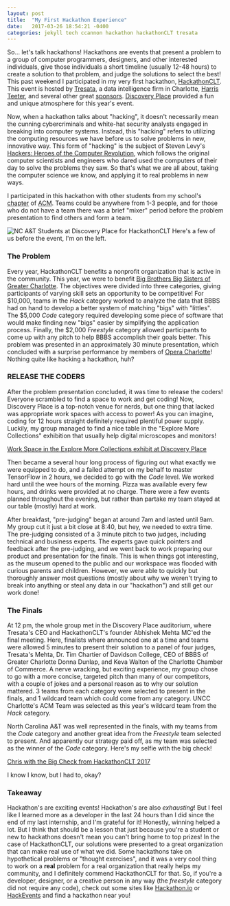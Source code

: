 ```yaml
---
layout: post
title:  "My First Hackathon Experience"
date:   2017-03-26 18:54:21 -0400
categories: jekyll tech ccannon hackathon hackathonCLT tresata
---
```

So... let's talk hackathons! Hackathons are events that present a problem to a group of computer programmers, designers, and other interested individuals, give those
individuals a short timeline (usually 12-48 hours) to create a solution to that problem, and judge the solutions to select the best! This past weekend I participated
in my very first hackathon, [HackathonCLT](www.hackathonCLT.org). This event is hosted by [Tresata](http://www.tresata.com), a data intelligence firm in Charlotte,
[Harris Teeter](htpp://www.harristeeter.com), and several other great [sponsors](http://hackathonclt.org/sponsors-partners/). [Discovery Place](https://www.science.discoveryplace.org)
provided a fun and unique atmosphere for this year's event.

Now, when a hackathon talks about "hacking", it doesn't necessarily mean the cunning cybercriminals and white-hat security analysts engaged in breaking into computer systems. Instead,
this "hacking" refers to utilizing the computing resources we have before us to solve problems in new, innovative way. This form of "hacking" is the subject of Steven Levy's
[Hackers: Heroes of the Computer Revolution](http://www.stevenlevy.com/index.php/books/hackers), which follows the original computer scientists and engineers who dared used the computers
of their day to solve the problems they saw. So that's what we are all about, taking the computer science we know, and applying it to real problems in new ways.

I participated in this hackathon with other students from my school's [chapter](http://csacm.ncat.edu) of [ACM](http://www.acm.org/about-acm/about-the-acm-organization). Teams could be
anywhere from 1-3 people, and for those who do not have a team there was a brief "mixer" period before the problem presentation to find others and form a team.

![NC A&T Students at Discovery Place for HackathonCLT](https://c1.staticflickr.com/1/679/33671101705_12ddfbd205_z.jpg)
Here's a few of us before the event, I'm on the left.

### The Problem
Every year, HackathonCLT benefits a nonprofit organization that is active in the community. This year, we were to benefit [Big Brothers Big Sisters of Greater Charlotte](http://bbbscharlotte.org).
The objectives were divided into three categories, giving participants of varying skill sets an opportunity to be competitive! For $10,000, teams in the _Hack_ category worked to analyze the data
that BBBS had on hand to develop a better system of matching "bigs" with "littles". The $5,000 _Code_ category required developing some piece of software that would make finding new "bigs" easier by simplifying the application process. Finally, the $2,000 _Freestyle_ category allowed participants to come up with any pitch to help BBBS accomplish their goals better. This problem was presented in an approximately 30 minute presentation, which concluded with a surprise performance by members of [Opera Charlotte](https://www.operacarolina.org)! Nothing quite like hacking a hackathon, huh?

### RELEASE THE CODERS
After the problem presentation concluded, it was time to release the coders! Everyone scrambled to find a space to work and get coding! Now, Discovery Place is a top-notch venue for nerds, but
one thing that lacked was appropriate work spaces with access to power! As you can imagine, coding for 12 hours straight definitely required plentiful power supply. Luckily, my group managed to find a nice table in the "Explore More Collections" exhibition that usually help digital microscopes and monitors!

[Work Space in the Explore More Collections exhibit at Discovery Place](https://c1.staticflickr.com/4/3706/32827767814_28bb74aa85_z.jpg)

Then became a several hour long process of figuring out what exactly we were equipped to do, and a failed attempt on my behalf to master TensorFlow in 2 hours, we decided to go with the _Code_ level. We worked hard until the wee hours of the morning. Pizza was available every few hours, and drinks were provided at no charge. There were a few events planned throughout the evening, but
rather than partake my team stayed at our table (mostly) hard at work.

After breakfast, "pre-judging" began at around 7am and lasted until 9am. My group cut it just a bit close at 8:40, but hey, we needed to extra time. The pre-judging consisted of a 3 minute pitch to two judges, including technical and business experts. The experts gave quick pointers and feedback after the pre-judging, and we went back to work preparing our product and presentation for
the finals. This is when things got interesting, as the museum opened to the public and our workspace was flooded with curious parents and children. However, we were able to quickly but thoroughly answer most questions (mostly about why we weren't trying to break into anything or steal any data in our "hackathon") and still get our work done!

### The Finals

At 12 pm, the whole group met in the Discovery Place auditorium, where Tresata's CEO and HackathonCLT's founder Abhishek Mehta MC'ed the final meeting. Here, finalists where announced one at a time and teams were allowed 5 minutes to present their solution to a panel of four judges, Tresata's Mehta, Dr. Tim Chartier of Davidson College, CEO of BBBS of Greater Charlotte Donna Dunlap, and Keva Walton of the Charlotte Chamber of Commerce. A nerve wracking, but exciting experience, my group chose to go with a more concise, targeted pitch than many of our competitors, with a
couple of jokes and a personal reason as to why our solution mattered. 3 teams from each category were selected to present in the finals, and 1 wildcard team which could come from any category.
UNCC Charlotte's ACM Team was selected as this year's wildcard team from the _Hack_ category.

North Carolina A&T was well represented in the finals, with my teams from the _Code_ category and another great idea from the _Freestyle_ team selected to present. And apparently our strategy
paid off, as my team was selected as the winner of the _Code_ category. Here's my selfie with the big check!

[Chris with the Big Check from HackathonCLT 2017](https://c1.staticflickr.com/3/2895/33630189456_74bc03d91e_z.jpg)

I know I know, but I had to, okay?

### Takeaway

Hackathon's are exciting events! Hackathon's are also _exhausting_! But I feel like I learned more as a developer in the last 24 hours than I did since the end of my last internship, and I'm
grateful for it! Honestly, winning helped a lot. But I think that should be a lesson that just because you're a student or new to hackathons doesn't mean you can't bring home to top prizes!
In the case of HackathonCLT, our solutions were presented to a great organization that can make real use of what we did. Some hackathons take on hypothetical problems or "thought exercises",
and it was a very cool thing to work on a **real** problem for a real organization that really helps my community, and I definitely commend HackathonCLT for that. So, if you're a developer,
designer, or a creative person in any way (the _freestyle_ category did not require any code), check out some sites like [Hackathon.io](http://www.hackathon.io) or [HackEvents](http://www.hackevents.co) and find a hackathon near you!
